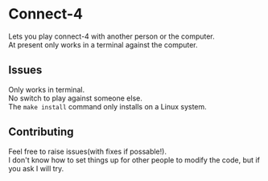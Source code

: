 # Connect-4
Lets you play connect-4 with another person or the computer.<br/>
At present only works in a terminal against the computer.
## Issues
Only works in terminal.<br/>
No switch to play against someone else.<br/>
The `make install` command only installs on a Linux system.<br/>
## Contributing
Feel free to raise issues(with fixes if possable!).<br/>
I don't know how to set things up for other people to modify the code, but if you ask I will try.
